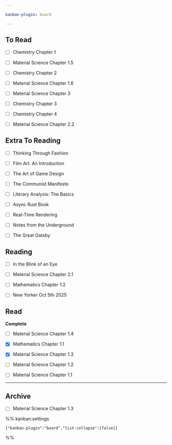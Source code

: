```yaml
---

kanban-plugin: board

---
```


## To Read

- [ ] Chemistry Chapter 1
- [ ] Material Science Chapter 1.5
- [ ] Chemistry Chapter 2
- [ ] Material Science Chapter 1.6
- [ ] Material Science Chapter 3
- [ ] Chemistry Chapter 3
- [ ] Chemistry Chapter 4
- [ ] Material Science Chapter 2.2


## Extra To Reading

- [ ] Thinking Through Fashion
- [ ] Film Art: An Introduction
- [ ] The Art of Game Design
- [ ] The Communist Manifesto
- [ ] Literary Analysis: The Basics
- [ ] Async Rust Book
- [ ] Real-Time Rendering
- [ ] Notes from the Underground
- [ ] The Great Gatsby


## Reading

- [ ] In the Blink of an Eye
- [ ] Material Science Chapter 2.1
- [ ] Mathematics Chapter 1.2
- [ ] New Yorker Oct 5th 2025


## Read

**Complete**
- [ ] Material Science Chapter 1.4
- [x] Mathematics Chapter 1.1
- [x] Material Science Chapter 1.3
- [ ] Material Science Chapter 1.2
- [ ] Material Science Chapter 1.1


***

## Archive

- [ ] Material Science Chapter 1.3

%% kanban:settings
```
{"kanban-plugin":"board","list-collapse":[false]}
```
%%